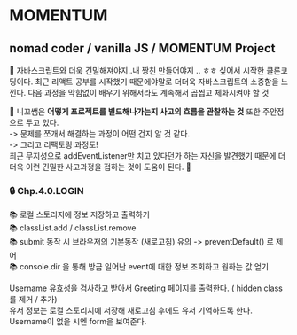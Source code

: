 # MOMENTUM
## nomad coder / vanilla JS / MOMENTUM Project 

:pencil: 자바스크립트와 더욱 긴밀해져야지..내 짱친 만들어야지 .. ㅎㅎ 싶어서 시작한 클론코딩이다. 
최근 리액트 공부를 시작했기 때문에야말로 더더욱 자바스크립트의 소중함을 느낀다. 다음 과정을 막힘없이 배우기 위해서라도 계속해서 곱씹고 체화시켜야 할 것 

:pencil: 니꼬쌤은 __어떻게 프로젝트를 빌드해나가는지 사고의 흐름을 관찰하는 것__ 또한 주안점으로 두고 있다.  
-> 문제를 쪼개서 해결하는 과정이 어떤 건지 알 것 같다.  
-> 그리고 리팩토링 과정도!  
최근 무지성으로 addEventListener만 치고 있다던가 하는 자신을 발견했기 때문에 더더욱 이런 긴밀한 사고과정을 접하는 것이 도움이 된다. 🥺 


### :lock: Chp.4.0.LOGIN
:books: 로컬 스토리지에 정보 저장하고 출력하기  
:books: classList.add / classList.remove  
:books: submit 동작 시 브라우저의 기본동작 (새로고침) 유의 -> preventDefault() 로 제어  
:books: console.dir 을 통해 방금 일어난 event에 대한 정보 조회하고 원하는 값 얻기  
  
Username 유효성을 검사하고 받아서 Greeting 페이지를 출력한다. ( hidden class를 제거 / 추가)  
유저 정보는 로컬 스토리지에 저장해 새로고침 후에도 유저 기억하도록 한다.   
Username이 없을 시엔 form을 보여준다.



